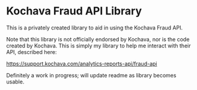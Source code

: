 # Kochava Fraud API Library

This is a privately created library to aid in using the Kochava Fraud API.

Note that this library is not officially endorsed by Kochava, nor is the code created by Kochava. 
This is simply my library to help me interact with their API, described here:

https://support.kochava.com/analytics-reports-api/fraud-api

Definitely a work in progress; will update readme as library becomes usable.
